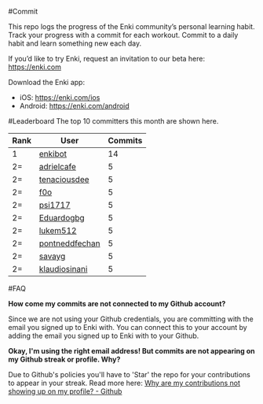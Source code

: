 #Commit

This repo logs the progress of the Enki community’s personal learning habit. Track your progress with a commit for each workout. Commit to a daily habit and learn something new each day.

If you’d like to try Enki, request an invitation to our beta here: https://enki.com

Download the Enki app: 
 - iOS: https://enki.com/ios
 - Android: https://enki.com/android

#Leaderboard
The top 10 committers this month are shown here.

| Rank | User | Commits |
|------|------|---------|
|1|[enkibot](https://github.com/enkibot)|14|
|2=|[adrielcafe](https://github.com/adrielcafe)|5|
|2=|[tenaciousdee](https://github.com/tenaciousdee)|5|
|2=|[f0o](https://github.com/f0o)|5|
|2=|[psi1717](https://github.com/psi1717)|5|
|2=|[Eduardogbg](https://github.com/Eduardogbg)|5|
|2=|[lukem512](https://github.com/lukem512)|5|
|2=|[pontneddfechan](https://github.com/pontneddfechan)|5|
|2=|[savayg](https://github.com/savayg)|5|
|2=|[klaudiosinani](https://github.com/klaudiosinani)|5|

#FAQ

**How come my commits are not connected to my Github account?**

Since we are not using your Github credentials, you are committing with the email you signed up to Enki with. You can connect this to your account by adding the email you signed up to Enki with to your Github.

**Okay, I'm using the right email address! But commits are not appearing on my Github streak or profile. Why?**

Due to Github's policies you'll have to 'Star' the repo for your contributions to appear in your streak. Read more here: [Why are my contributions not showing up on my profile? - Github](https://help.github.com/articles/why-are-my-contributions-not-showing-up-on-my-profile/)
